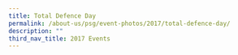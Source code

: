 ```yaml
---
title: Total Defence Day
permalink: /about-us/psg/event-photos/2017/total-defence-day/
description: ""
third_nav_title: 2017 Events
---
```

